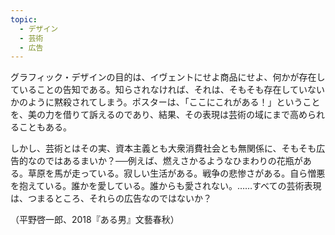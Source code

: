 ```yaml
---
topic:
  - デザイン
  - 芸術
  - 広告
---
```

グラフィック・デザインの目的は、イヴェントにせよ商品にせよ、何かが存在していることの告知である。知らされなければ、それは、そもそも存在していないかのように黙殺されてしまう。ポスターは、「ここにこれがある！」ということを、美の力を借りて訴えるのであり、結果、その表現は芸術の域にまで高められることもある。

しかし、芸術とはその実、資本主義とも大衆消費社会とも無関係に、そもそも広告的なのではあるまいか？──例えば、燃えさかるようなひまわりの花瓶がある。草原を馬が走っている。寂しい生活がある。戦争の悲惨さがある。自ら憎悪を抱えている。誰かを愛している。誰からも愛されない。……すべての芸術表現は、つまるところ、それらの広告なのではないか？

（平野啓一郎、2018『ある男』文藝春秋）